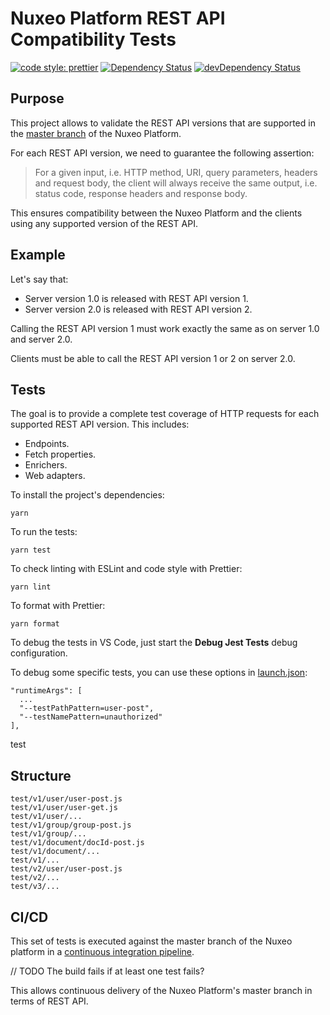 # Nuxeo Platform REST API Compatibility Tests

[![code style: prettier](https://img.shields.io/badge/code_style-prettier-ff69b4.svg?style=flat-square)](https://github.com/prettier/prettier)
[![Dependency Status](https://img.shields.io/david/nuxeo/rest-api-compatibility-tests.svg?style=flat-square)](https://david-dm.org/nuxeo/rest-api-compatibility-tests) [![devDependency Status](https://img.shields.io/david/dev/nuxeo/rest-api-compatibility-tests.svg?style=flat-square)](https://david-dm.org/nuxeo/rest-api-compatibility-tests#info=devDependencies)

## Purpose

This project allows to validate the REST API versions that are supported in the [master branch](https://github.com/nuxeo/nuxeo) of the Nuxeo Platform.

For each REST API version, we need to guarantee the following assertion:

> For a given input, i.e. HTTP method, URI, query parameters, headers and request body, the client will always receive the same output, i.e. status code, response headers and response body.

This ensures compatibility between the Nuxeo Platform and the clients using any supported version of the REST API.

## Example

Let's say that:

- Server version 1.0 is released with REST API version 1.
- Server version 2.0 is released with REST API version 2.

Calling the REST API version 1 must work exactly the same as on server 1.0 and server 2.0.

Clients must be able to call the REST API version 1 or 2 on server 2.0.

## Tests

The goal is to provide a complete test coverage of HTTP requests for each supported REST API version. This includes:

- Endpoints.
- Fetch properties.
- Enrichers.
- Web adapters.

To install the project's dependencies:

```
yarn
```

To run the tests:

```
yarn test
```

To check linting with ESLint and code style with Prettier:

```
yarn lint
```

To format with Prettier:

```
yarn format
```

To debug the tests in VS Code, just start the **Debug Jest Tests** debug configuration.

To debug some specific tests, you can use these options in [launch.json](.vscode/launch.json):

```
"runtimeArgs": [
  ...
  "--testPathPattern=user-post",
  "--testNamePattern=unauthorized"
],
```
test
## Structure

```
test/v1/user/user-post.js
test/v1/user/user-get.js
test/v1/user/...
test/v1/group/group-post.js
test/v1/group/...
test/v1/document/docId-post.js
test/v1/document/...
test/v1/...
test/v2/user/user-post.js
test/v2/...
test/v3/...
```

## CI/CD

This set of tests is executed against the master branch of the Nuxeo platform in a [continuous integration pipeline](#TODO).

// TODO
The build fails if at least one test fails?

This allows continuous delivery of the Nuxeo Platform's master branch in terms of REST API.
